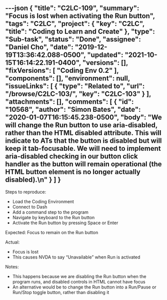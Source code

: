---json
{
  "title": "C2LC-109",
  "summary": "Focus is lost when activating the Run button",
  "tags": "C2LC",
  "project": {
    "key": "C2LC",
    "title": "Coding to Learn and Create"
  },
  "type": "Sub-task",
  "status": "Done",
  "assignee": "Daniel Cho",
  "date": "2019-12-19T13:36:42.088-0500",
  "updated": "2021-10-15T16:14:22.191-0400",
  "versions": [],
  "fixVersions": [
    "Coding Env 0.2"
  ],
  "components": [],
  "environment": null,
  "issueLinks": [
    {
      "type": "Related to",
      "url": "/browse/C2LC-103/",
      "key": "C2LC-103"
    }
  ],
  "attachments": [],
  "comments": [
    {
      "id": "10568",
      "author": "Simon Bates",
      "date": "2020-01-07T16:15:45.238-0500",
      "body": "We will change the Run button to use aria-disabled, rather than the HTML disabled attribute. This will indicate to ATs that the button is disabled but will keep it tab-focusable. We will need to implement aria-disabled checking in our button click handler as the button will remain operational (the HTML button element is no longer actually disabled).\n"
    }
  ]
}
---
Steps to reproduce:

* Load the Coding Environment
* Connect to Dash
* Add a command step to the program
* Navigate by keyboard to the Run button
* Activate the Run button by pressing Space or Enter

Expected: Focus to remain on the Run button

Actual:

* Focus is lost
* This causes NVDA to say “Unavailable” when Run is activated

Notes:

* This happens because we are disabling the Run button when the program runs, and disabled controls in HTML cannot have focus
* An alternative would be to change the Run button into a Run/Pause or Run/Stop toggle button, rather than disabling it

        